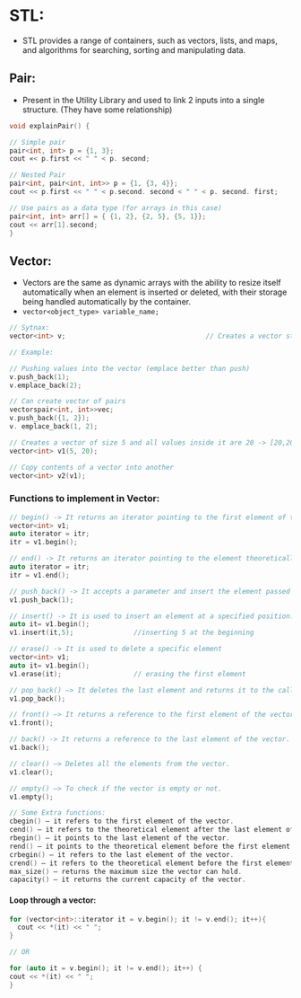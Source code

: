 # STL:
- STL provides a range of containers, such as vectors, lists, and maps, and algorithms for searching, sorting and manipulating data.

## Pair:
- Present in the Utility Library and used to link 2 inputs into a single structure. (They have some relationship)
```cpp
void explainPair() {

// Simple pair
pair<int, int> p = {1, 3};
cout «< p.first << " " < p. second;

// Nested Pair
pair<int, pair<int, int>> p = {1, {3, 4}};
cout << p.first << " " < p.second. second < " " < p. second. first;

// Use pairs as a data type (for arrays in this case)
pair<int, int> arr[] = { {1, 2}, {2, 5}, {5, 1}};
cout << arr[1].second;
}
```

## Vector:
- Vectors are the same as dynamic arrays with the ability to resize itself automatically when an element is inserted or deleted, with their storage being handled automatically by the container.
- `vector<object_type> variable_name;`

```cpp
// Sytnax:
vector<int> v;                                   // Creates a vector storing int data type called v

// Example:

// Pushing values into the vector (emplace better than push)
v.push_back(1);
v.emplace_back(2);

// Can create vector of pairs
vectorspair<int, int>>vec;
v.push_back({1, 2});
v. emplace_back(1, 2);

// Creates a vector of size 5 and all values inside it are 20 -> [20,20,20,20,20]
vector<int> v1(5, 20);

// Copy contents of a vector into another
vector<int> v2(v1);
```

### Functions to implement in Vector:
```cpp
// begin() -> It returns an iterator pointing to the first element of the vector.
vector<int> v1;
auto iterator = itr;
itr = v1.begin();

// end() -> It returns an iterator pointing to the element theoretically after the last element of the vector.
auto iterator = itr;
itr = v1.end();

// push_back() -> It accepts a parameter and insert the element passed in the parameter in the vectors, the element is inserted at the end.
v1.push_back(1);

// insert() -> It is used to insert an element at a specified position.
auto it= v1.begin();
v1.insert(it,5);               //inserting 5 at the beginning

// erase() -> It is used to delete a specific element
vector<int> v1;
auto it= v1.begin();
v1.erase(it);                  // erasing the first element

// pop_back() –> It deletes the last element and returns it to the calling function.
v1.pop_back();

// front() –> It returns a reference to the first element of the vector.
v1.front();

// back() -> It returns a reference to the last element of the vector.
v1.back();

// clear() –> Deletes all the elements from the vector.
v1.clear();

// empty() –> To check if the vector is empty or not.
v1.empty();

// Some Extra functions:
cbegin() – it refers to the first element of the vector.
cend() – it refers to the theoretical element after the last element of the vector.
rbegin() – it points to the last element of the vector.
rend() – it points to the theoretical element before the first element of the vector.
crbegin() – it refers to the last element of the vector.
crend() – it refers to the theoretical element before the first element of the vector.
max_size() – returns the maximum size the vector can hold.
capacity() – it returns the current capacity of the vector.
```

#### Loop through a vector:
```cpp
for (vector<int>::iterator it = v.begin(); it != v.end(); it++){
  cout << *(it) << " ";
}

// OR

for (auto it = v.begin(); it != v.end(); it++) {
cout << *(it) << " ";
}
```
